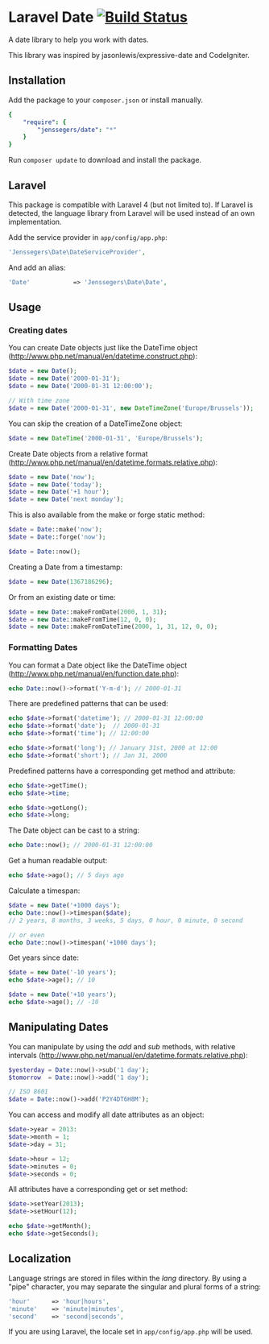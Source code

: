 Laravel Date [![Build Status](https://travis-ci.org/segersjens/Laravel-Date.png?branch=master)](https://travis-ci.org/segersjens/Laravel-Date)
============

A date library to help you work with dates.

This library was inspired by jasonlewis/expressive-date and CodeIgniter.

Installation
------------

Add the package to your `composer.json` or install manually.

```yaml
{
    "require": {
        "jenssegers/date": "*"
    }
}
```

Run `composer update` to download and install the package.

Laravel
-------

This package is compatible with Laravel 4 (but not limited to). If Laravel is detected, the language library from Laravel will be used instead of an own implementation.

Add the service provider in `app/config/app.php`:

```php
'Jenssegers\Date\DateServiceProvider',
```

And add an alias:

```php
'Date'            => 'Jenssegers\Date\Date',
```

Usage
-----

### Creating dates

You can create Date objects just like the DateTime object (http://www.php.net/manual/en/datetime.construct.php):

```php
$date = new Date();
$date = new Date('2000-01-31');
$date = new Date('2000-01-31 12:00:00');

// With time zone
$date = new Date('2000-01-31', new DateTimeZone('Europe/Brussels'));
```

You can skip the creation of a DateTimeZone object:

```php
$date = new DateTime('2000-01-31', 'Europe/Brussels');
```

Create Date objects from a relative format (http://www.php.net/manual/en/datetime.formats.relative.php):

```php
$date = new Date('now');
$date = new Date('today');
$date = new Date('+1 hour');
$date = new Date('next monday');
```

This is also available from the make or forge static method:

```php
$date = Date::make('now');
$date = Date::forge('now');

$date = Date::now();
```

Creating a Date from a timestamp:

```php
$date = new Date(1367186296);
```

Or from an existing date or time:

```php
$date = new Date::makeFromDate(2000, 1, 31);
$date = new Date::makeFromTime(12, 0, 0);
$date = new Date::makeFromDateTime(2000, 1, 31, 12, 0, 0);
```

### Formatting Dates

You can format a Date object like the DateTime object (http://www.php.net/manual/en/function.date.php):

```php
echo Date::now()->format('Y-m-d'); // 2000-01-31
```

There are predefined patterns that can be used:

```php
echo $date->format('datetime'); // 2000-01-31 12:00:00
echo $date->format('date');  // 2000-01-31
echo $date->format('time'); // 12:00:00

echo $date->format('long'); // January 31st, 2000 at 12:00
echo $date->format('short'); // Jan 31, 2000
```

Predefined patterns have a corresponding get method and attribute:

```php
echo $date->getTime();
echo $date->time;

echo $date->getLong();
echo $date->long;
```

The Date object can be cast to a string:

```php
echo Date::now(); // 2000-01-31 12:00:00
```

Get a human readable output:

```php
echo $date->ago(); // 5 days ago
```

Calculate a timespan:

```php
$date = new Date('+1000 days');
echo Date::now()->timespan($date);
// 2 years, 8 months, 3 weeks, 5 days, 0 hour, 0 minute, 0 second

// or even
echo Date::now()->timespan('+1000 days');
```

Get years since date:

```php
$date = new Date('-10 years');
echo $date->age(); // 10

$date = new Date('+10 years');
echo $date->age(); // -10
```

Manipulating Dates
------------------

You can manipulate by using the *add* and *sub* methods, with relative intervals (http://www.php.net/manual/en/datetime.formats.relative.php):

```php
$yesterday = Date::now()->sub('1 day');
$tomorrow  = Date::now()->add('1 day');

// ISO 8601
$date = Date::now()->add('P2Y4DT6H8M');
```

You can access and modify all date attributes as an object:

```php
$date->year = 2013:
$date->month = 1;
$date->day = 31;

$date->hour = 12;
$date->minutes = 0;
$date->seconds = 0;
```

All attributes have a corresponding get or set method:

```php
$date->setYear(2013);
$date->setHour(12);

echo $date->getMonth();
echo $date->getSeconds();
```

Localization
------------

Language strings are stored in files within the *lang* directory. By using a "pipe" character, you may separate the singular and plural forms of a string:

```php
'hour'      => 'hour|hours',
'minute'    => 'minute|minutes',
'second'    => 'second|seconds',
```

If you are using Laravel, the locale set in `app/config/app.php` will be used.